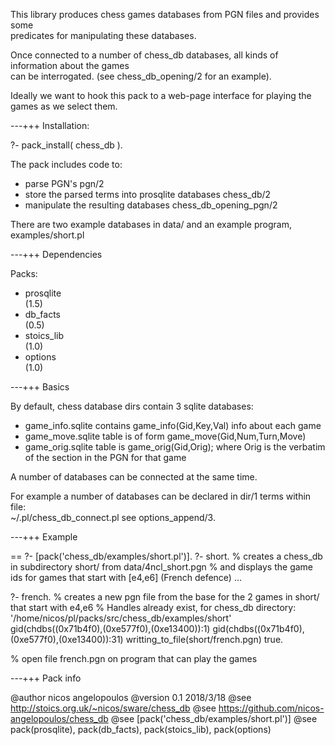 This library produces chess games databases from PGN files and provides some<br>
predicates for manipulating these databases.

Once connected to a number of chess_db databases, all kinds of information about the games <br>
can be interrogated. (see chess_db_opening/2 for an example).

Ideally we want to hook this pack to a web-page interface for playing the games as we select them.

---+++ Installation: 

?- pack_install( chess_db ).

The pack includes code to:
  * parse PGN's 
     pgn/2
  * store the parsed terms into prosqlite databases
     chess_db/2
  * manipulate the resulting databases
     chess_db_opening_pgn/2

There are two example databases in data/ and an example program, examples/short.pl

---+++ Dependencies

Packs:
  * prosqlite   
     (1.5)
  * db_facts    
     (0.5)
  * stoics_lib  
     (1.0)
  * options     
     (1.0)


---+++ Basics

By default, chess database dirs contain 3 sqlite databases:
  * game_info.sqlite
     contains game_info(Gid,Key,Val) info about each game
  * game_move.sqlite
     table is of form game_move(Gid,Num,Turn,Move)
  * game_orig.sqlite
     table is game_orig(Gid,Orig); where Orig is the verbatim of the section in the PGN for that game

A number of databases can be connected at the same time.

For example a number of databases can be declared in dir/1 terms within file: <br>
~/.pl/chess_db_connect.pl  see options_append/3.

---+++ Example

==
?- [pack('chess_db/examples/short.pl')].
?- short.      % creates a chess_db in subdirectory short/ from data/4ncl_short.pgn
               % and displays the game ids for games that start with [e4,e6] (French defence)
...

?- french.     % creates a new pgn file from the base for the 2 games in short/ that start with e4,e6
% Handles already exist, for chess_db directory: '/home/nicos/pl/packs/src/chess_db/examples/short'
gid(chdbs(<sqlite>(0x71b4f0),<sqlite>(0xe577f0),<sqlite>(0xe13400)):1)
gid(chdbs(<sqlite>(0x71b4f0),<sqlite>(0xe577f0),<sqlite>(0xe13400)):31)
writting_to_file(short/french.pgn)
true.

% open file french.pgn on program that can play the games

---+++ Pack info

@author nicos angelopoulos
@version  0.1 2018/3/18
@see  http://stoics.org.uk/~nicos/sware/chess_db
@see  https://github.com/nicos-angelopoulos/chess_db
@see  [pack('chess_db/examples/short.pl')]
@see  pack(prosqlite), pack(db_facts), pack(stoics_lib), pack(options)

